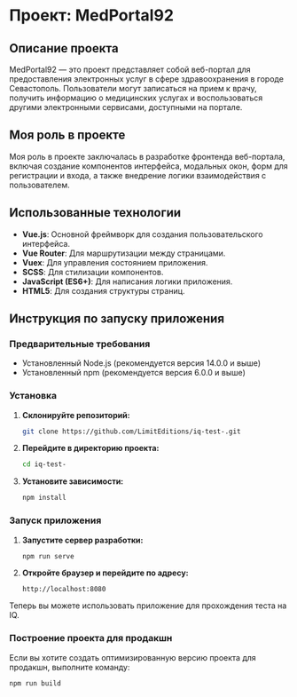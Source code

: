# Проект: MedPortal92

## Описание проекта

MedPortal92 — это проект представляет собой веб-портал для предоставления электронных услуг в сфере здравоохранения в городе Севастополь. Пользователи могут записаться на прием к врачу, получить информацию о медицинских услугах и воспользоваться другими электронными сервисами, доступными на портале.

## Моя роль в проекте

Моя роль в проекте заключалась в разработке фронтенда веб-портала, включая создание компонентов интерфейса, модальных окон, форм для регистрации и входа, а также внедрение логики взаимодействия с пользователем.

## Использованные технологии

- **Vue.js**: Основной фреймворк для создания пользовательского интерфейса.
- **Vue Router**: Для маршрутизации между страницами.
- **Vuex**: Для управления состоянием приложения.
- **SCSS**: Для стилизации компонентов.
- **JavaScript (ES6+)**: Для написания логики приложения.
- **HTML5**: Для создания структуры страниц.

## Инструкция по запуску приложения

### Предварительные требования

- Установленный Node.js (рекомендуется версия 14.0.0 и выше)
- Установленный npm (рекомендуется версия 6.0.0 и выше)

### Установка

1. **Склонируйте репозиторий:**

    ```bash
    git clone https://github.com/LimitEditions/iq-test-.git
    ```

2. **Перейдите в директорию проекта:**

    ```bash
    cd iq-test-
    ```

3. **Установите зависимости:**

    ```bash
    npm install
    ```

### Запуск приложения

1. **Запустите сервер разработки:**

    ```bash
    npm run serve
    ```

2. **Откройте браузер и перейдите по адресу:**

    ```
    http://localhost:8080
    ```

Теперь вы можете использовать приложение для прохождения теста на IQ.

### Построение проекта для продакшн

Если вы хотите создать оптимизированную версию проекта для продакшн, выполните команду:

```bash
npm run build
